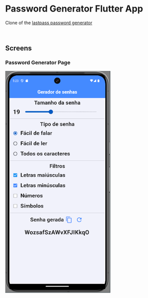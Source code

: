 # Password Generator Flutter App

Clone of the [lastpass password generator](https://www.lastpass.com/features/password-generator#generatorTool "LastPass")

<br>

## Screens

### Password Generator Page
![Password Generator Page](docs/screens/password_generator_page.png "Password Generator Page")
